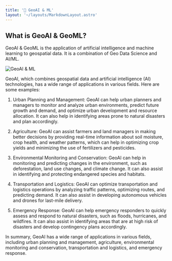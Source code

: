 ```yaml
---
title: '🧠 GeoAI & ML'
layout: '~/layouts/MarkdownLayout.astro'
---
```


## What is GeoAI & GeoML?

GeoAI & GeoML is the application of artificial intelligence and machine learning to geospatial data. It is a combination of Geo Data Science and AI/ML.

![GeoAI & ML](https://huggingface.co/datasets/janbelke/images/resolve/main/ships.png)

GeoAI, which combines geospatial data and artificial intelligence (AI) technologies, has a wide range of applications in various fields. Here are some examples:

1. Urban Planning and Management: GeoAI can help urban planners and managers to monitor and analyze urban environments, predict future growth and demand, and optimize urban development and resource allocation. It can also help in identifying areas prone to natural disasters and plan accordingly.

2. Agriculture: GeoAI can assist farmers and land managers in making better decisions by providing real-time information about soil moisture, crop health, and weather patterns, which can help in optimizing crop yields and minimizing the use of fertilizers and pesticides.

3. Environmental Monitoring and Conservation: GeoAI can help in monitoring and predicting changes in the environment, such as deforestation, land use changes, and climate change. It can also assist in identifying and protecting endangered species and habitats.

4. Transportation and Logistics: GeoAI can optimize transportation and logistics operations by analyzing traffic patterns, optimizing routes, and predicting demand. It can also assist in developing autonomous vehicles and drones for last-mile delivery.

5. Emergency Response: GeoAI can help emergency responders to quickly assess and respond to natural disasters, such as floods, hurricanes, and wildfires. It can also assist in identifying areas that are at high risk of disasters and develop contingency plans accordingly.

In summary, GeoAI has a wide range of applications in various fields, including urban planning and management, agriculture, environmental monitoring and conservation, transportation and logistics, and emergency response.
